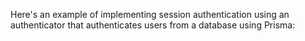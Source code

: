 Here's an example of implementing session authentication using an authenticator that authenticates users from a database using Prisma: